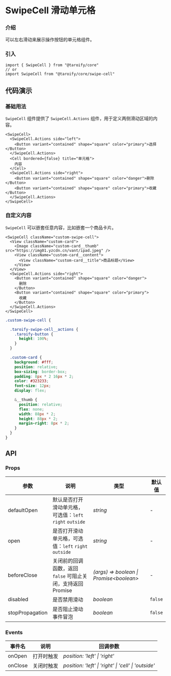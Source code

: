 # SwipeCell 滑动单元格

### 介绍

可以左右滑动来展示操作按钮的单元格组件。

### 引入

```tsx
import { SwipeCell } from "@taroify/core"
// or
import SwipeCell from "@taroify/core/swipe-cell"
```

## 代码演示

### 基础用法

`SwipeCell` 组件提供了 `SwipeCell.Actions` 组件，用于定义两侧滑动区域的内容。

```tsx
<SwipeCell>
  <SwipeCell.Actions side="left">
    <Button variant="contained" shape="square" color="primary">选择</Button>
  </SwipeCell.Actions>
  <Cell bordered={false} title="单元格">
    内容
  </Cell>
  <SwipeCell.Actions side="right">
    <Button variant="contained" shape="square" color="danger">删除</Button>
    <Button variant="contained" shape="square" color="primary">收藏</Button>
  </SwipeCell.Actions>
</SwipeCell>
```

### 自定义内容

`SwipeCell` 可以嵌套任意内容，比如嵌套一个商品卡片。

```tsx
<SwipeCell className="custom-swipe-cell">
  <View className="custom-card">
    <Image className="custom-card__thumb" src="https://img01.yzcdn.cn/vant/ipad.jpeg" />
    <View className="custom-card__content">
      <View className="custom-card__title">商品标题</View>
    </View>
  </View>
  <SwipeCell.Actions side="right">
    <Button variant="contained" shape="square" color="danger">
      删除
    </Button>
    <Button variant="contained" shape="square" color="primary">
      收藏
    </Button>
  </SwipeCell.Actions>
</SwipeCell>
```

```scss
.custom-swipe-cell {

  .taroify-swipe-cell__actions {
    .taroify-button {
      height: 100%;
    }
  }

  .custom-card {
    background: #fff;
    position: relative;
    box-sizing: border-box;
    padding: 8px * 2 16px * 2;
    color: #323233;
    font-size: 12px;
    display: flex;

    &__thumb {
      position: relative;
      flex: none;
      width: 88px * 2;
      height: 88px * 2;
      margin-right: 8px * 2;
    }
  }
}

```

## API

### Props

| 参数 | 说明 | 类型 | 默认值 |
| --- | --- | --- | --- |
| defaultOpen | 默认是否打开滑动单元格，可选值：`left` `right` `outside`  | _string_ | - |
| open | 是否打开滑动单元格，可选值：`left` `right` `outside`  | _string_ | - |
| beforeClose | 关闭前的回调函数，返回 `false` 可阻止关闭，支持返回 Promise | _(args) => boolean \| Promise\<boolean\>_ | - |
| disabled | 是否禁用滑动 | _boolean_ | `false` |
| stopPropagation | 是否阻止滑动事件冒泡 | _boolean_ | `false` |

### Events

| 事件名 | 说明 | 回调参数 |
| --- | --- | --- |
| onOpen | 打开时触发 | _position: 'left' \| 'right'_ |
| onClose | 关闭时触发 | _position: 'left' \| 'right' \| 'cell' \| 'outside'_ |
